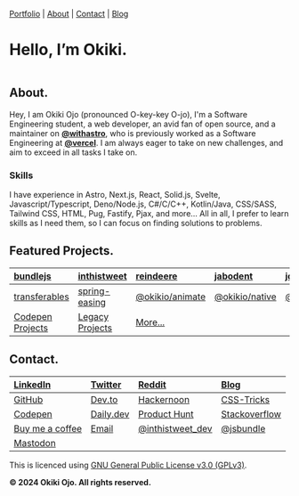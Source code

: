 [Portfolio](https://okikio.dev) \| [About](#about) \| [Contact](#contact) \| [Blog](https://blog.okikio.dev)

# Hello, I’m **Okiki.**

<div style="display:flex">

<!-- ![A black and white profile photo of Okiki Ojo, smiling, looking straight forward, behind a brick wall backdrop. He is wearing glasses, a black shirt and jacket, and wireless headphones which are hanging on his neck.](https://okikio.dev/images/upload/f_auto,q_auto:best,c_limit/w_400,dpr_auto/okikio/okiki-ojo.jpg) -->

 </div>

## About.

Hey, I am Okiki Ojo (pronounced O-key-key O-jo), I'm a Software Engineering student, a web developer, an avid fan of open source, and a maintainer on **[@withastro](https://github.com/withastro)**, who is previously worked as a Software Engineering at **[@vercel](https://github.com/vercel)**. I am always eager to take on new challenges, and aim to exceed in all tasks I take on.

### Skills

I have experience in Astro, Next.js, React, Solid.js, Svelte, Javascript/Typescript, Deno/Node.js, C#/C/C++, Kotlin/Java, CSS/SASS, Tailwind CSS, HTML, Pug, Fastify, Pjax, and more… All in all, I prefer to learn skills as I need them, so I can focus on finding solutions to problems.

## Featured Projects.

| [bundlejs](https://bundlejs.com)                         | [inthistweet](https://inthistweet.app/)                               | [reindeere](https://reindeere.ca)                     | [jabodent](https://jabodent.com)                   | [josephojo](https://josephojo.com)                      |
| :------------------------------------------------------- | :-------------------------------------------------------------------- | :---------------------------------------------------- | :------------------------------------------------- | :------------------------------------------------------ |
| [transferables](https://github.com/okikio/transferables) | [spring-easing](https://spring-easing.okikio.dev)                     | [@okikio/animate](https://native.okikio.dev/animate)  | [@okikio/native](https://native.okikio.dev/native) | [@okikio/sharedworker](https://sharedworker.okikio.dev) |
| [Codepen Projects](https://codepen.com/okikio)           | [Legacy Projects](https://www.khanacademy.org/profile/liteo/projects) | [More...](https://github.com/okikio?tab=repositories) |                                                    |                                                         |

## Contact.

| [LinkedIn](https://www.linkedin.com/in/okikio)         | [Twitter](https://twitter.com/okikio_dev) | [Reddit](https://www.reddit.com/user/okikio_dev)        | [Blog](https://blog.okikio.dev)                                              |
| :----------------------------------------------------- | :---------------------------------------- | :------------------------------------------------------ | :--------------------------------------------------------------------------- |
| [GitHub](https://github.com/okikio)                    | [Dev.to](https://dev.to/okikio)           | [Hackernoon](https://hackernoon.com/u/okikio)           | [CSS-Tricks](https://css-tricks.com/author/okikiojo/)                        |
| [Codepen](https://codepen.io/okikio)                   | [Daily.dev](https://app.daily.dev/okikio) | [Product Hunt](https://www.producthunt.com/@okiki_ojo)  | [Stackoverflow](https://stackoverflow.com/users/12140185/okikio?tab=profile) |
| [Buy me a coffee](https://www.buymeacoffee.com/okikio) | [Email](mailto:hey@okikio.dev)            | [@inthistweet_dev](https://twitter.com/inthistweet_dev) | [@jsbundle](https://twitter.com/jsbundle)                                    |
| <a rel="me" href="https://mastodon.social/@okikio">Mastodon</a>         |                                           |                                                         |

This is licenced using [GNU General Public License v3.0 (GPLv3)](./LICENCE.md).

**© 2024 Okiki Ojo. All rights reserved.**
